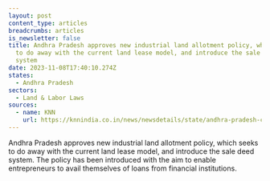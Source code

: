 ```yaml
---
layout: post
content_type: articles
breadcrumbs: articles
is_newsletter: false
title: Andhra Pradesh approves new industrial land allotment policy, which seeks
  to do away with the current land lease model, and introduce the sale deed
  system
date: 2023-11-08T17:40:10.274Z
states:
  - Andhra Pradesh
sectors:
  - Land & Labor Laws
sources:
  - name: KNN
    url: https://knnindia.co.in/news/newsdetails/state/andhra-pradesh-cabinet-approves-new-land-allotment-policy-for-industries
---
```

Andhra Pradesh approves new industrial land allotment policy, which seeks to do away with the current land lease model, and introduce the sale deed system. The policy has been introduced with the aim to enable entrepreneurs to avail themselves of loans from financial institutions.
